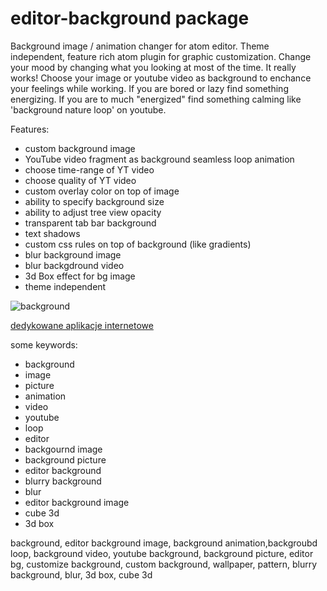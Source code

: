 # editor-background package

Background image / animation changer for atom editor.
Theme independent, feature rich atom plugin for graphic customization.
Change your mood by changing what you looking at most of the time. It really works!
Choose your image or youtube video as background to enchance your feelings
while working.
If you are bored or lazy find something energizing.
If you are to much "energized" find something calming like 'background nature loop' on youtube.


Features:

* custom background image
* YouTube video fragment as background seamless loop animation
* choose time-range of YT video
* choose quality of YT video
* custom overlay color on top of image
* ability to specify background size
* ability to adjust tree view opacity
* transparent tab bar background
* text shadows
* custom css rules on top of background (like gradients)
* blur background image
* blur backgdround video
* 3d Box effect for bg image
* theme independent

![background](http://neuronet.pl:8888/editor-background/preview.jpg)


[dedykowane aplikacje internetowe](https://www.neuronet.pl)



some keywords:

* background
* image
* picture
* animation
* video
* youtube
* loop
* editor
* backgournd image
* background picture
* editor background
* blurry background
* blur
* editor background image
* cube 3d
* 3d box

background, editor background image, background animation,backgroubd loop, background video, youtube background, background picture, editor bg, customize background, custom background, wallpaper, pattern, blurry background, blur, 3d box, cube 3d
